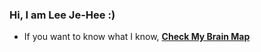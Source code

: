 ### Hi, I am Lee Je-Hee :)
- If you want to know what I know, [**Check My Brain Map**](https://jhlee0637.github.io/)
